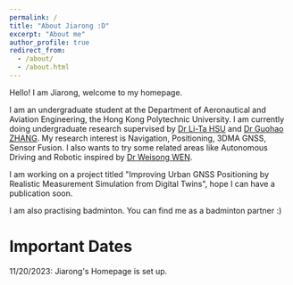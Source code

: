 ```yaml
---
permalink: /
title: "About Jiarong :D"
excerpt: "About me"
author_profile: true
redirect_from: 
  - /about/
  - /about.html
---
```



Hello! I am Jiarong, welcome to my homepage.

I am an undergraduate student at the Department of Aeronautical and Aviation Engineering, the Hong Kong Polytechnic University. I am currently doing undergraduate research supervised by [Dr Li-Ta HSU](https://www.polyu.edu.hk/aae/people/academic-staff/dr-hsu-li-ta/) and [Dr Guohao ZHANG](https://www.polyu.edu.hk/aae/people/academic-staff/dr-zhang-guohao/). My research interest is Navigation, Positioning, 3DMA GNSS, Sensor Fusion. I also wants to try some related areas like Autonomous Driving and Robotic inspired by [Dr Weisong WEN](https://www.polyu.edu.hk/aae/people/academic-staff/dr-wen-weisong/).

I am working on a project titled "Improving Urban GNSS Positioning by Realistic Measurement Simulation from Digital Twins", hope I can have a publication soon.

I am also practising badminton. You can find me as a badminton partner :)

Important Dates
======
11/20/2023: Jiarong's Homepage is set up.


<script type="text/javascript" id="clstr_globe" src="//clustrmaps.com/globe.js?d=ng3WPvSCmikdN1duWfsgFHJQG8UkcSzdTkdRcBeKM8Q"></script>
